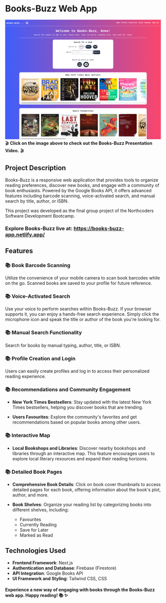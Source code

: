 # Books-Buzz Web App

[![Watch the Video](./public/images/books-buzz.png)](https://www.youtube.com/watch?v=mYqzc4WjbK4)
🎬 **Click on the image above to check out the Books-Buzz Presentation Video.** 🎬

## Project Description

Books-Buzz is a responsive web application that provides tools to organize reading preferences, discover new books, and engage with a community of book enthusiasts. Powered by the Google Books API, it offers advanced features including barcode scanning, voice-activated search, and manual search by title, author, or ISBN.

This project was developed as the final group project of the Northcoders Software Development Bootcamp.

### Explore Books-Buzz live at: https://books-buzz-app.netlify.app/

## Features

### 📚 Book Barcode Scanning

Utilize the convenience of your mobile camera to scan book barcodes while on the go. Scanned books are saved to your profile for future reference.

### 📚 Voice-Activated Search

Use your voice to perform searches within Books-Buzz. If your browser supports it, you can enjoy a hands-free search experience. Simply click the microphone icon and speak the title or author of the book you're looking for.

### 📚 Manual Search Functionality

Search for books by manual typing, author, title, or ISBN.

### 📚 Profile Creation and Login

Users can easily create profiles and log in to access their personalized reading experience.

### 📚 Recommendations and Community Engagement

-   **New York Times Bestsellers**: Stay updated with the latest New York Times bestsellers, helping you discover books that are trending.

-   **Users Favourites**: Explore the community's favorites and get recommendations based on popular books among other users.

### 📚 Interactive Map

-   **Local Bookshops and Libraries**: Discover nearby bookshops and libraries through an interactive map. This feature encourages users to explore local literary resources and expand their reading horizons.

### 📚 Detailed Book Pages

-   **Comprehensive Book Details**: Click on book cover thumbnails to access detailed pages for each book, offering information about the book's plot, author, and more.

-   **Book Shelves**: Organize your reading list by categorizing books into different shelves, including:
    -   Favourites
    -   Currently Reading
    -   Save for Later
    -   Marked as Read

## Technologies Used

-   **Frontend Framework**: Next.js
-   **Authentication and Database**: Firebase (Firestore)
-   **API Integration**: Google Books API
-   **UI Framework and Styling**: Tailwind CSS, CSS

#### Experience a new way of engaging with books through the Books-Buzz web app. Happy reading! 📚 ✨
